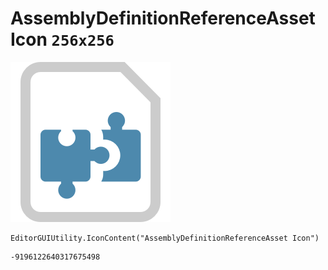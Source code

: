 # AssemblyDefinitionReferenceAsset Icon `256x256`
<img src="/img/AssemblyDefinitionReferenceAsset%20Icon.png" width=256 height=256>

``` CSharp
EditorGUIUtility.IconContent("AssemblyDefinitionReferenceAsset Icon")
```
```
-9196122640317675498
```
